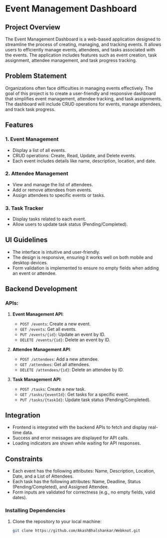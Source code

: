 # Event Management Dashboard

## Project Overview

The Event Management Dashboard is a web-based application designed to streamline the process of creating, managing, and tracking events. It allows users to efficiently manage events, attendees, and tasks associated with the events. The application includes features such as event creation, task assignment, attendee management, and task progress tracking.

## Problem Statement

Organizations often face difficulties in managing events effectively. The goal of this project is to create a user-friendly and responsive dashboard that simplifies event management, attendee tracking, and task assignments. The dashboard will include CRUD operations for events, manage attendees, and track task progress.

## Features

### 1. Event Management
- Display a list of all events.
- CRUD operations: Create, Read, Update, and Delete events.
- Each event includes details like name, description, location, and date.

### 2. Attendee Management
- View and manage the list of attendees.
- Add or remove attendees from events.
- Assign attendees to specific events or tasks.

### 3. Task Tracker
- Display tasks related to each event.
- Allow users to update task status (Pending/Completed).

## UI Guidelines
- The interface is intuitive and user-friendly.
- The design is responsive, ensuring it works well on both mobile and desktop devices.
- Form validation is implemented to ensure no empty fields when adding an event or attendee.

## Backend Development

### APIs:

1. **Event Management API**:
   - `POST /events`: Create a new event.
   - `GET /events`: Get all events.
   - `PUT /events/{id}`: Update an event by ID.
   - `DELETE /events/{id}`: Delete an event by ID.

2. **Attendee Management API**:
   - `POST /attendees`: Add a new attendee.
   - `GET /attendees`: Get all attendees.
   - `DELETE /attendees/{id}`: Delete an attendee by ID.

3. **Task Management API**:
   - `POST /tasks`: Create a new task.
   - `GET /tasks/{eventId}`: Get tasks for a specific event.
   - `PUT /tasks/{taskId}`: Update task status (Pending/Completed).

## Integration
- Frontend is integrated with the backend APIs to fetch and display real-time data.
- Success and error messages are displayed for API calls.
- Loading indicators are shown while waiting for API responses.

## Constraints
- Each event has the following attributes: Name, Description, Location, Date, and a List of Attendees.
- Each task has the following attributes: Name, Deadline, Status (Pending/Completed), and Assigned Attendee.
- Form inputs are validated for correctness (e.g., no empty fields, valid dates).




### Installing Dependencies

1. Clone the repository to your local machine:
   ```bash
   git clone https://github.com/AkashBhalshankar/Webknot.git
